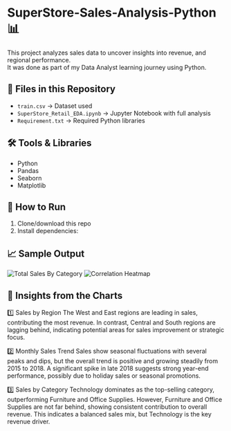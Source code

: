 # SuperStore-Sales-Analysis-Python 📊
This project analyzes sales data to uncover insights into revenue, and regional performance.  
It was done as part of my Data Analyst learning journey using Python.

## 📂 Files in this Repository
- `train.csv` → Dataset used
- `SuperStore_Retail_EDA.ipynb` → Jupyter Notebook with full analysis
- `Requirement.txt` → Required Python libraries

## 🛠 Tools & Libraries
- Python
- Pandas
- Seaborn
- Matplotlib

## 🚀 How to Run
1. Clone/download this repo
2. Install dependencies:

## 📈 Sample Output
![Total Sales By Category](https://github.com/user-attachments/assets/10a9dbf1-0dd7-4538-b11e-d613108c63da)
![Correlation Heatmap](https://github.com/user-attachments/assets/d52b2685-b59c-4312-a708-6176dacc41ae)

## 📃 Insights from the Charts

1️⃣ Sales by Region
The West and East regions are leading in sales, contributing the most revenue.
In contrast, Central and South regions are lagging behind, indicating potential areas for sales improvement or strategic focus.

2️⃣ Monthly Sales Trend
Sales show seasonal fluctuations with several peaks and dips, but the overall trend is positive and growing steadily from 2015 to 2018.
A significant spike in late 2018 suggests strong year-end performance, possibly due to holiday sales or seasonal promotions.

3️⃣ Sales by Category
Technology dominates as the top-selling category, outperforming Furniture and Office Supplies.
However, Furniture and Office Supplies are not far behind, showing consistent contribution to overall revenue.
This indicates a balanced sales mix, but Technology is the key revenue driver.
